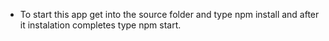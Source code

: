 * To start this app get into the source folder and type npm install and after it instalation completes type npm start.
